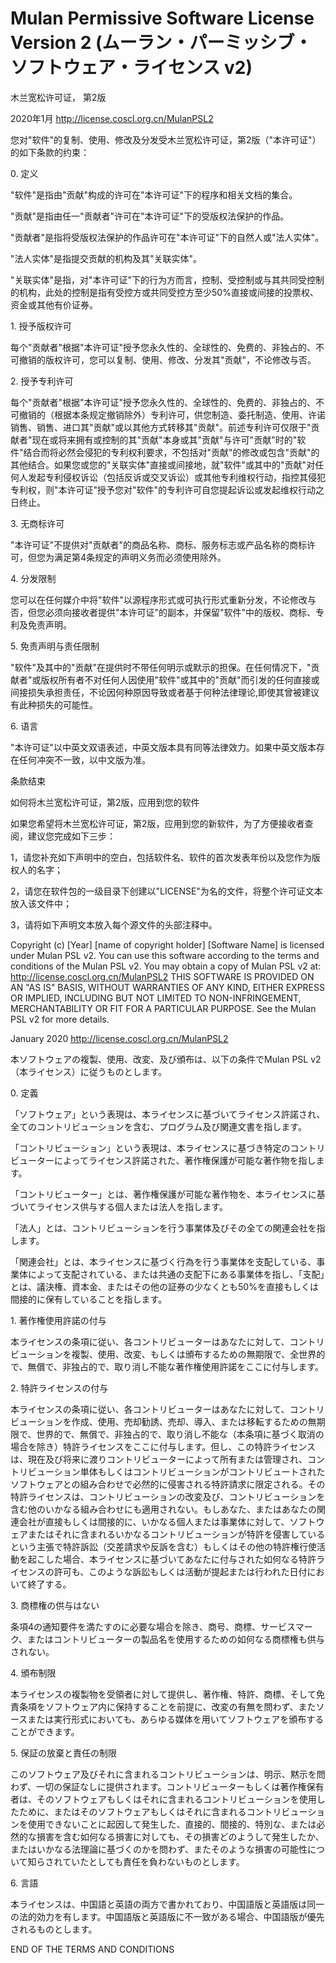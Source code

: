 Mulan Permissive Software License Version 2 (ムーラン・パーミッシブ・ソフトウェア・ライセンス v2)
===================================================================================

木兰宽松许可证， 第2版

2020年1月 http://license.coscl.org.cn/MulanPSL2

您对"软件"的复制、使用、修改及分发受木兰宽松许可证，第2版（"本许可证"）的如下条款的约束：

0\. 定义

"软件"是指由"贡献"构成的许可在"本许可证"下的程序和相关文档的集合。

"贡献"是指由任一"贡献者"许可在"本许可证"下的受版权法保护的作品。

"贡献者"是指将受版权法保护的作品许可在"本许可证"下的自然人或"法人实体"。

"法人实体"是指提交贡献的机构及其"关联实体"。

"关联实体"是指，对"本许可证"下的行为方而言，控制、受控制或与其共同受控制的机构，此处的控制是指有受控方或共同受控方至少50%直接或间接的投票权、资金或其他有价证券。

1\. 授予版权许可

每个"贡献者"根据"本许可证"授予您永久性的、全球性的、免费的、非独占的、不可撤销的版权许可，您可以复制、使用、修改、分发其"贡献"，不论修改与否。

2\. 授予专利许可

每个"贡献者"根据"本许可证"授予您永久性的、全球性的、免费的、非独占的、不可撤销的（根据本条规定撤销除外）专利许可，供您制造、委托制造、使用、许诺销售、销售、进口其"贡献"或以其他方式转移其"贡献"。前述专利许可仅限于"贡献者"现在或将来拥有或控制的其"贡献"本身或其"贡献"与许可"贡献"时的"软件"结合而将必然会侵犯的专利权利要求，不包括对"贡献"的修改或包含"贡献"的其他结合。如果您或您的"关联实体"直接或间接地，就"软件"或其中的"贡献"对任何人发起专利侵权诉讼（包括反诉或交叉诉讼）或其他专利维权行动，指控其侵犯专利权，则"本许可证"授予您对"软件"的专利许可自您提起诉讼或发起维权行动之日终止。

3\. 无商标许可

"本许可证"不提供对"贡献者"的商品名称、商标、服务标志或产品名称的商标许可，但您为满足第4条规定的声明义务而必须使用除外。

4\. 分发限制

您可以在任何媒介中将"软件"以源程序形式或可执行形式重新分发，不论修改与否，但您必须向接收者提供"本许可证"的副本，并保留"软件"中的版权、商标、专利及免责声明。

5\. 免责声明与责任限制

"软件"及其中的"贡献"在提供时不带任何明示或默示的担保。在任何情况下，"贡献者"或版权所有者不对任何人因使用"软件"或其中的"贡献"而引发的任何直接或间接损失承担责任，不论因何种原因导致或者基于何种法律理论,即使其曾被建议有此种损失的可能性。

6\. 语言

"本许可证"以中英文双语表述，中英文版本具有同等法律效力。如果中英文版本存在任何冲突不一致，以中文版为准。

条款结束

如何将木兰宽松许可证，第2版，应用到您的软件

如果您希望将木兰宽松许可证，第2版，应用到您的新软件，为了方便接收者查阅，建议您完成如下三步：

1，请您补充如下声明中的空白，包括软件名、软件的首次发表年份以及您作为版权人的名字；

2，请您在软件包的一级目录下创建以"LICENSE"为名的文件，将整个许可证文本放入该文件中；

3，请将如下声明文本放入每个源文件的头部注释中。

Copyright (c) \[Year\] \[name of copyright holder\] \[Software Name\] is
licensed under Mulan PSL v2. You can use this software according to the
terms and conditions of the Mulan PSL v2. You may obtain a copy of Mulan
PSL v2 at: http://license.coscl.org.cn/MulanPSL2 THIS SOFTWARE IS
PROVIDED ON AN \"AS IS\" BASIS, WITHOUT WARRANTIES OF ANY KIND, EITHER
EXPRESS OR IMPLIED, INCLUDING BUT NOT LIMITED TO NON-INFRINGEMENT,
MERCHANTABILITY OR FIT FOR A PARTICULAR PURPOSE. See the Mulan PSL v2
for more details.

January 2020 http://license.coscl.org.cn/MulanPSL2

本ソフトウェアの複製、使用、改変、及び頒布は、以下の条件でMulan PSL
v2（本ライセンス）に従うものとします。

0\. 定義

「ソフトウェア」という表現は、本ライセンスに基づいてライセンス許諾され、全てのコントリビューションを含む、プログラム及び関連文書を指します。

「コントリビューション」という表現は、本ライセンスに基づき特定のコントリビューターによってライセンス許諾された、著作権保護が可能な著作物を指します。

「コントリビューター」とは、著作権保護が可能な著作物を、本ライセンスに基づいてライセンス供与する個人または法人を指します。

「法人」とは、コントリビューションを行う事業体及びその全ての関連会社を指します。

「関連会社」とは、本ライセンスに基づく行為を行う事業体を支配している、事業体によって支配されている、または共通の支配下にある事業体を指し、「支配」とは、議決権、資本金、またはその他の証券の少なくとも50%を直接もしくは間接的に保有していることを指します。

1\. 著作権使用許諾の付与

本ライセンスの条項に従い、各コントリビューターはあなたに対して、コントリビューションを複製、使用、改変、もしくは頒布するための無期限で、全世界的で、無償で、非独占的で、取り消し不能な著作権使用許諾をここに付与します。

2\. 特許ライセンスの付与

本ライセンスの条項に従い、各コントリビューターはあなたに対して、コントリビューションを作成、使用、売却勧誘、売却、導入、または移転するための無期限で、世界的で、無償で、非独占的で、取り消し不能な（本条項に基づく取消の場合を除き）特許ライセンスをここに付与します。但し、この特許ライセンスは、現在及び将来に渡りコントリビューターによって所有または管理され、コントリビューション単体もしくはコントリビューションがコントリビュートされたソフトウェアとの組み合わせで必然的に侵害される特許請求に限定される。その特許ライセンスは、コントリビューションの改変及び、コントリビューションを含む他のいかなる組み合わせにも適用されない。もしあなた、またはあなたの関連会社が直接もしくは間接的に、いかなる個人または事業体に対して、ソフトウェアまたはそれに含まれるいかなるコントリビューションが特許を侵害しているという主張で特許訴訟（交差請求や反訴を含む）もしくはその他の特許権行使活動を起こした場合、本ライセンスに基づいてあなたに付与された如何なる特許ライセンスの許可も、このような訴訟もしくは活動が提起または行われた日付において終了する。

3\. 商標権の供与はない

条項4の通知要件を満たすのに必要な場合を除き、商号、商標、サービスマーク、またはコントリビューターの製品名を使用するための如何なる商標権も供与されない。

4\. 頒布制限

本ライセンスの複製物を受領者に対して提供し、著作権、特許、商標、そして免責条項をソフトウェア内に保持することを前提に、改変の有無を問わず、またソースまたは実行形式においても、あらゆる媒体を用いてソフトウェアを頒布することができます。

5\. 保証の放棄と責任の制限

このソフトウェア及びそれに含まれるコントリビューションは、明示、黙示を問わず、一切の保証なしに提供されます。コントリビューターもしくは著作権保有者は、そのソフトウェアもしくはそれに含まれるコントリビューションを使用したために、またはそのソフトウェアもしくはそれに含まれるコントリビューションを使用できないことに起因して発生した、直接的、間接的、特別な、または必然的な損害を含む如何なる損害に対しても、その損害どのようして発生したか、またはいかなる法理論に基づくのかを問わず、またそのような損害の可能性について知らされていたとしても責任を負わないものとします。

6\. 言語

本ライセンスは、中国語と英語の両方で書かれており、中国語版と英語版は同一の法的効力を有します。中国語版と英語版に不一致がある場合、中国語版が優先されるものとします。

END OF THE TERMS AND CONDITIONS
